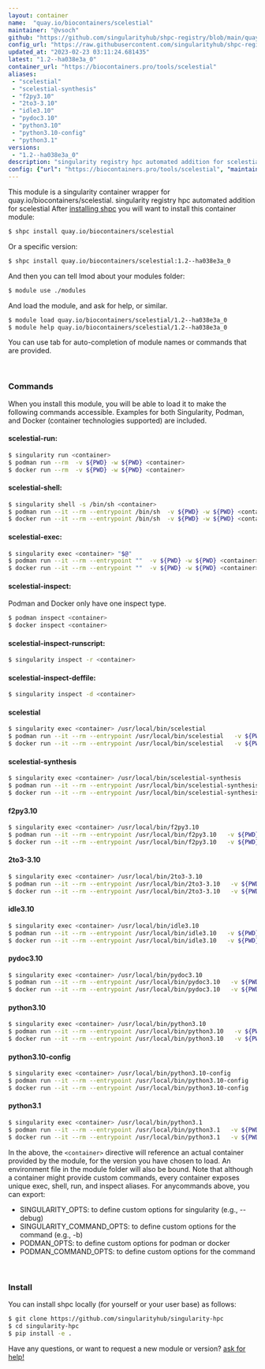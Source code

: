 ```yaml
---
layout: container
name:  "quay.io/biocontainers/scelestial"
maintainer: "@vsoch"
github: "https://github.com/singularityhub/shpc-registry/blob/main/quay.io/biocontainers/scelestial/container.yaml"
config_url: "https://raw.githubusercontent.com/singularityhub/shpc-registry/main/quay.io/biocontainers/scelestial/container.yaml"
updated_at: "2023-02-23 03:11:24.681435"
latest: "1.2--ha038e3a_0"
container_url: "https://biocontainers.pro/tools/scelestial"
aliases:
 - "scelestial"
 - "scelestial-synthesis"
 - "f2py3.10"
 - "2to3-3.10"
 - "idle3.10"
 - "pydoc3.10"
 - "python3.10"
 - "python3.10-config"
 - "python3.1"
versions:
 - "1.2--ha038e3a_0"
description: "singularity registry hpc automated addition for scelestial"
config: {"url": "https://biocontainers.pro/tools/scelestial", "maintainer": "@vsoch", "description": "singularity registry hpc automated addition for scelestial", "latest": {"1.2--ha038e3a_0": "sha256:7511424a988ccc7a257b2dafb32ecbca7d0a4a54da768777334626b51f0ec063"}, "tags": {"1.2--ha038e3a_0": "sha256:7511424a988ccc7a257b2dafb32ecbca7d0a4a54da768777334626b51f0ec063"}, "docker": "quay.io/biocontainers/scelestial", "aliases": {"scelestial": "/usr/local/bin/scelestial", "scelestial-synthesis": "/usr/local/bin/scelestial-synthesis", "f2py3.10": "/usr/local/bin/f2py3.10", "2to3-3.10": "/usr/local/bin/2to3-3.10", "idle3.10": "/usr/local/bin/idle3.10", "pydoc3.10": "/usr/local/bin/pydoc3.10", "python3.10": "/usr/local/bin/python3.10", "python3.10-config": "/usr/local/bin/python3.10-config", "python3.1": "/usr/local/bin/python3.1"}}
---
```


This module is a singularity container wrapper for quay.io/biocontainers/scelestial.
singularity registry hpc automated addition for scelestial
After [installing shpc](#install) you will want to install this container module:


```bash
$ shpc install quay.io/biocontainers/scelestial
```

Or a specific version:

```bash
$ shpc install quay.io/biocontainers/scelestial:1.2--ha038e3a_0
```

And then you can tell lmod about your modules folder:

```bash
$ module use ./modules
```

And load the module, and ask for help, or similar.

```bash
$ module load quay.io/biocontainers/scelestial/1.2--ha038e3a_0
$ module help quay.io/biocontainers/scelestial/1.2--ha038e3a_0
```

You can use tab for auto-completion of module names or commands that are provided.

<br>

### Commands

When you install this module, you will be able to load it to make the following commands accessible.
Examples for both Singularity, Podman, and Docker (container technologies supported) are included.

#### scelestial-run:

```bash
$ singularity run <container>
$ podman run --rm  -v ${PWD} -w ${PWD} <container>
$ docker run --rm  -v ${PWD} -w ${PWD} <container>
```

#### scelestial-shell:

```bash
$ singularity shell -s /bin/sh <container>
$ podman run --it --rm --entrypoint /bin/sh  -v ${PWD} -w ${PWD} <container>
$ docker run --it --rm --entrypoint /bin/sh  -v ${PWD} -w ${PWD} <container>
```

#### scelestial-exec:

```bash
$ singularity exec <container> "$@"
$ podman run --it --rm --entrypoint ""  -v ${PWD} -w ${PWD} <container> "$@"
$ docker run --it --rm --entrypoint ""  -v ${PWD} -w ${PWD} <container> "$@"
```

#### scelestial-inspect:

Podman and Docker only have one inspect type.

```bash
$ podman inspect <container>
$ docker inspect <container>
```

#### scelestial-inspect-runscript:

```bash
$ singularity inspect -r <container>
```

#### scelestial-inspect-deffile:

```bash
$ singularity inspect -d <container>
```


#### scelestial

```bash
$ singularity exec <container> /usr/local/bin/scelestial
$ podman run --it --rm --entrypoint /usr/local/bin/scelestial   -v ${PWD} -w ${PWD} <container> -c " $@"
$ docker run --it --rm --entrypoint /usr/local/bin/scelestial   -v ${PWD} -w ${PWD} <container> -c " $@"
```


#### scelestial-synthesis

```bash
$ singularity exec <container> /usr/local/bin/scelestial-synthesis
$ podman run --it --rm --entrypoint /usr/local/bin/scelestial-synthesis   -v ${PWD} -w ${PWD} <container> -c " $@"
$ docker run --it --rm --entrypoint /usr/local/bin/scelestial-synthesis   -v ${PWD} -w ${PWD} <container> -c " $@"
```


#### f2py3.10

```bash
$ singularity exec <container> /usr/local/bin/f2py3.10
$ podman run --it --rm --entrypoint /usr/local/bin/f2py3.10   -v ${PWD} -w ${PWD} <container> -c " $@"
$ docker run --it --rm --entrypoint /usr/local/bin/f2py3.10   -v ${PWD} -w ${PWD} <container> -c " $@"
```


#### 2to3-3.10

```bash
$ singularity exec <container> /usr/local/bin/2to3-3.10
$ podman run --it --rm --entrypoint /usr/local/bin/2to3-3.10   -v ${PWD} -w ${PWD} <container> -c " $@"
$ docker run --it --rm --entrypoint /usr/local/bin/2to3-3.10   -v ${PWD} -w ${PWD} <container> -c " $@"
```


#### idle3.10

```bash
$ singularity exec <container> /usr/local/bin/idle3.10
$ podman run --it --rm --entrypoint /usr/local/bin/idle3.10   -v ${PWD} -w ${PWD} <container> -c " $@"
$ docker run --it --rm --entrypoint /usr/local/bin/idle3.10   -v ${PWD} -w ${PWD} <container> -c " $@"
```


#### pydoc3.10

```bash
$ singularity exec <container> /usr/local/bin/pydoc3.10
$ podman run --it --rm --entrypoint /usr/local/bin/pydoc3.10   -v ${PWD} -w ${PWD} <container> -c " $@"
$ docker run --it --rm --entrypoint /usr/local/bin/pydoc3.10   -v ${PWD} -w ${PWD} <container> -c " $@"
```


#### python3.10

```bash
$ singularity exec <container> /usr/local/bin/python3.10
$ podman run --it --rm --entrypoint /usr/local/bin/python3.10   -v ${PWD} -w ${PWD} <container> -c " $@"
$ docker run --it --rm --entrypoint /usr/local/bin/python3.10   -v ${PWD} -w ${PWD} <container> -c " $@"
```


#### python3.10-config

```bash
$ singularity exec <container> /usr/local/bin/python3.10-config
$ podman run --it --rm --entrypoint /usr/local/bin/python3.10-config   -v ${PWD} -w ${PWD} <container> -c " $@"
$ docker run --it --rm --entrypoint /usr/local/bin/python3.10-config   -v ${PWD} -w ${PWD} <container> -c " $@"
```


#### python3.1

```bash
$ singularity exec <container> /usr/local/bin/python3.1
$ podman run --it --rm --entrypoint /usr/local/bin/python3.1   -v ${PWD} -w ${PWD} <container> -c " $@"
$ docker run --it --rm --entrypoint /usr/local/bin/python3.1   -v ${PWD} -w ${PWD} <container> -c " $@"
```



In the above, the `<container>` directive will reference an actual container provided
by the module, for the version you have chosen to load. An environment file in the
module folder will also be bound. Note that although a container
might provide custom commands, every container exposes unique exec, shell, run, and
inspect aliases. For anycommands above, you can export:

 - SINGULARITY_OPTS: to define custom options for singularity (e.g., --debug)
 - SINGULARITY_COMMAND_OPTS: to define custom options for the command (e.g., -b)
 - PODMAN_OPTS: to define custom options for podman or docker
 - PODMAN_COMMAND_OPTS: to define custom options for the command

<br>

### Install

You can install shpc locally (for yourself or your user base) as follows:

```bash
$ git clone https://github.com/singularityhub/singularity-hpc
$ cd singularity-hpc
$ pip install -e .
```

Have any questions, or want to request a new module or version? [ask for help!](https://github.com/singularityhub/singularity-hpc/issues)
